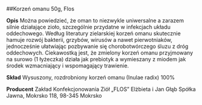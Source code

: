 ##Korzeń omanu 50g, Flos

**Opis** Można powiedzieć, że oman to niezwykle uniwersalne a zarazem silnie działające zioło, szczególnie przydatne w infekcjach układu oddechowego. Według literatury zielarskiej korzeń omanu skutecznie hamuje rozwój bakterii, grzybów, wirusów a nawet pierwotniaków, jednocześnie ułatwiając pozbywanie się chorobotwórczego śluzu z dróg oddechowych. Ciekawostką jest, że zmielony korzeń omanu przyjmowany na surowo (1 łyżeczka) działa jak prebiotyk a wymieszany z miodem jak środek wzmacniający i wspomagający trawienie.

**Skład** Wysuszony, rozdrobniony korzeń omanu (Inulae radix) 100%

**Producent** Zakład Konfekcjonowania Ziół „FLOS” Elżbieta i Jan Głąb Spółka Jawna, Mokrsko 118, 98-345 Mokrsko
